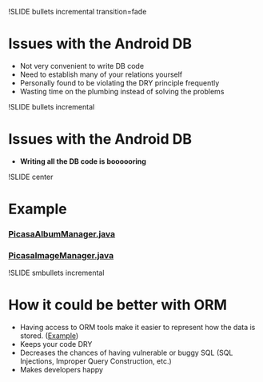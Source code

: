 !SLIDE bullets incremental transition=fade

# Issues with the Android DB #

* Not very convenient to write DB code
* Need to establish many of your relations yourself
* Personally found to be violating the DRY principle frequently
* Wasting time on the plumbing instead of solving the problems

!SLIDE bullets incremental

# Issues with the Android DB #

* **Writing all the DB code is boooooring**

!SLIDE center

# Example #

### [PicasaAlbumManager.java](http://github.com/csaunders/Android-Tutorials/blob/master/sqlite/sqliteTutorial/src/ca/christophersaunders/tutorials/sqlite/db/PicasaAlbumManager.java) ###
### [PicasaImageManager.java](http://github.com/csaunders/Android-Tutorials/blob/master/sqlite/sqliteTutorial/src/ca/christophersaunders/tutorials/sqlite/db/PicasaImageManager.java) ###

!SLIDE smbullets incremental

# How it could be better with ORM #

* Having access to ORM tools make it easier to represent how the data is stored. ([Example](http://docs.djangoproject.com/en/1.2/topics/db/models/))
* Keeps your code DRY
* Decreases the chances of having vulnerable or buggy SQL (SQL Injections, Improper Query Construction, etc.)
* Makes developers happy